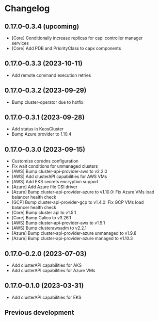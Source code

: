 # Changelog

## 0.17.0-0.3.4 (upcoming)

* [Core] Conditionally increase replicas for capi controller manager services
* [Core] Add PDB and PriorityClass to capx components

## 0.17.0-0.3.3 (2023-10-11)

* Add remote command execution retries

## 0.17.0-0.3.2 (2023-09-29)

* Bump cluster-operator due to hotfix

## 0.17.0-0.3.1 (2023-09-28)

* Add status in KeosCluster
* Bump Azure provider to 1.10.4

## 0.17.0-0.3.0 (2023-09-15)

* Customize coredns configuration
* Fix wait conditions for unmanaged clusters
* [AWS] Bump cluster-api-provider-aws to v2.2.0
* [AWS] Add clusterAPI capabilities for AWS VMs
* [AWS] Add EKS secrets encryption support
* [Azure] Add Azure file CSI driver
* [Azure] Bump cluster-api-provider-azure to v1.10.0: Fix Azure VMs load balancer health check
* [GCP] Bump cluster-api-provider-gcp to v1.4.0: Fix GCP VMs load balancer health check
* [Core] Bump cluster api to v1.5.1
* [Core] Bump Calico to v3.26.1
* [AWS] Bump cluster-api-provider-aws to v1.5.1
* [AWS] Bump clusterawsadm to v2.2.1
* [Azure] Bump cluster-api-provider-azure unmanaged to v1.9.8
* [Azure] Bump cluster-api-provider-azure managed to v1.10.3

## 0.17.0-0.2.0 (2023-07-03)

* Add clusterAPI capabilities for AKS
* Add clusterAPI capabilities for Azure VMs

## 0.17.0-0.1.0 (2023-03-31)

* Add clusterAPI capabilities for EKS

## Previous development
